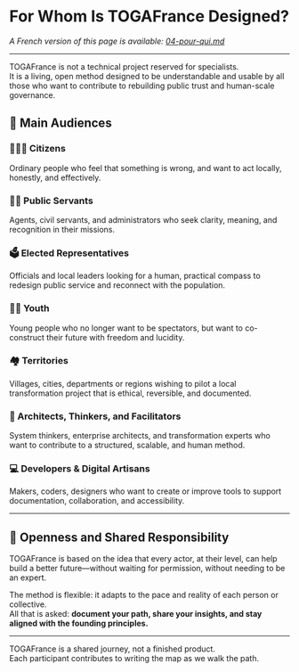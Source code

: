 # For Whom Is TOGAFrance Designed?

*A French version of this page is available: [04-pour-qui.md](./04-pour-qui.md)*

---

TOGAFrance is not a technical project reserved for specialists.  
It is a living, open method designed to be understandable and usable by all those who want to contribute to rebuilding public trust and human-scale governance.

## 🎯 Main Audiences

### 🧑‍🤝‍🧑 Citizens  
Ordinary people who feel that something is wrong, and want to act locally, honestly, and effectively.

### 🧑‍💼 Public Servants  
Agents, civil servants, and administrators who seek clarity, meaning, and recognition in their missions.

### 🗳️ Elected Representatives  
Officials and local leaders looking for a human, practical compass to redesign public service and reconnect with the population.

### 🧑‍🎓 Youth  
Young people who no longer want to be spectators, but want to co-construct their future with freedom and lucidity.

### 🏘️ Territories  
Villages, cities, departments or regions wishing to pilot a local transformation project that is ethical, reversible, and documented.

### 🧠 Architects, Thinkers, and Facilitators  
System thinkers, enterprise architects, and transformation experts who want to contribute to a structured, scalable, and human method.

### 💻 Developers & Digital Artisans  
Makers, coders, designers who want to create or improve tools to support documentation, collaboration, and accessibility.

---

## 🤝 Openness and Shared Responsibility

TOGAFrance is based on the idea that every actor, at their level, can help build a better future—without waiting for permission, without needing to be an expert.

The method is flexible: it adapts to the pace and reality of each person or collective.  
All that is asked: **document your path, share your insights, and stay aligned with the founding principles.**

---

TOGAFrance is a shared journey, not a finished product.  
Each participant contributes to writing the map as we walk the path.
